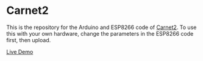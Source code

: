# Carnet2
This is the repository for the Arduino and ESP8266 code of [Carnet2](https://github.com/jadenyjw/carnet2-tensorflow). To use this with your own hardware, change the parameters in the ESP8266 code first, then upload.

[Live Demo](https://goo.gl/photos/KdSLnegQWZDBZMAz6)
